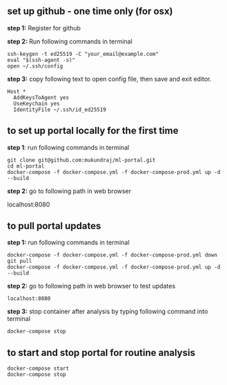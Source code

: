 ## set up github - one time only (for osx)

**step 1:** Register for github

**step 2:** Run following commands in terminal

    ssh-keygen -t ed25519 -C "your_email@example.com"
    eval "$(ssh-agent -s)"
    open ~/.ssh/config

**step 3:** copy following text to open config file, then save and exit editor.

    Host *
      AddKeysToAgent yes
      UseKeychain yes
      IdentityFile ~/.ssh/id_ed25519


## to set up portal locally for the first time

**step 1**: run following commands in terminal

    git clone git@github.com:mukundraj/ml-portal.git
    cd ml-portal
    docker-compose -f docker-compose.yml -f docker-compose-prod.yml up -d --build

**step 2:** go to following path in web browser

  localhost:8080

## to pull portal updates

**step 1:** run following commands in terminal

    docker-compose -f docker-compose.yml -f docker-compose-prod.yml down
    git pull
    docker-compose -f docker-compose.yml -f docker-compose-prod.yml up -d --build

**step 2:** go to following path in web browser to test updates

    localhost:8080

**step 3:** stop container after analysis by typing following command into terminal

    docker-compose stop

## to start and stop portal for routine analysis

    docker-compose start
    docker-compose stop
